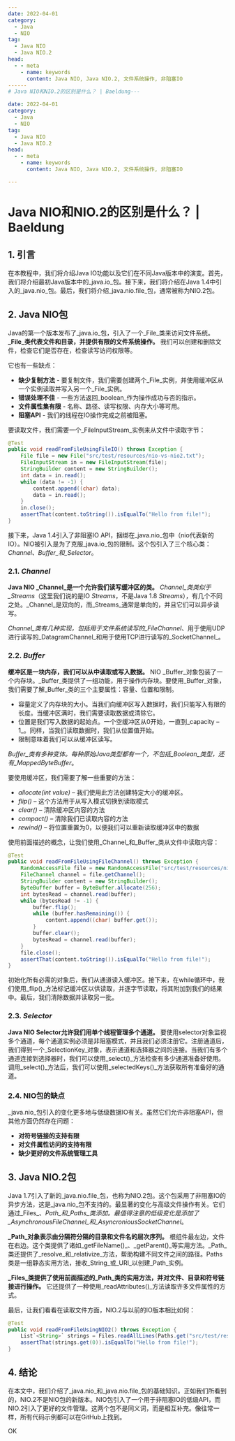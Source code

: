 ```yaml
---
date: 2022-04-01
category:
  - Java
  - NIO
tag:
  - Java NIO
  - Java NIO.2
head:
  - - meta
    - name: keywords
      content: Java NIO, Java NIO.2, 文件系统操作, 非阻塞IO
------
# Java NIO和NIO.2的区别是什么？ | Baeldung---

date: 2022-04-01
category:
  - Java
  - NIO
tag:
  - Java NIO
  - Java NIO.2
head:
  - - meta
    - name: keywords
      content: Java NIO, Java NIO.2, 文件系统操作, 非阻塞IO

---
```


# Java NIO和NIO.2的区别是什么？ | Baeldung

## 1. 引言

在本教程中，我们将介绍Java IO功能以及它们在不同Java版本中的演变。首先，我们将介绍最初Java版本中的_java.io_包。接下来，我们将介绍在Java 1.4中引入的_java.nio_包。最后，我们将介绍_java.nio.file_包，通常被称为NIO.2包。

## 2. Java NIO包

Java的第一个版本发布了_java.io_包，引入了一个_File_类来访问文件系统。**_File_类代表文件和目录，并提供有限的文件系统操作。** 我们可以创建和删除文件，检查它们是否存在，检查读写访问权限等。

它也有一些缺点：
- **缺少复制方法** - 要复制文件，我们需要创建两个_File_实例，并使用缓冲区从一个实例读取并写入另一个_File_实例。
- **错误处理不佳** - 一些方法返回_boolean_作为操作成功与否的指示。
- **文件属性集有限** - 名称、路径、读写权限、内存大小等可用。
- **阻塞API** - 我们的线程在IO操作完成之前被阻塞。

要读取文件，我们需要一个_FileInputStream_实例来从文件中读取字节：

```java
@Test
public void readFromFileUsingFileIO() throws Exception {
    File file = new File("src/test/resources/nio-vs-nio2.txt");
    FileInputStream in = new FileInputStream(file);
    StringBuilder content = new StringBuilder();
    int data = in.read();
    while (data != -1) {
        content.append((char) data);
        data = in.read();
    }
    in.close();
    assertThat(content.toString()).isEqualTo("Hello from file!");
}
```

接下来，Java 1.4引入了非阻塞IO API，捆绑在_java.nio_包中（nio代表新的IO）。NIO被引入是为了克服_java.io_包的限制。这个包引入了三个核心类：_Channel_、_Buffer_和_Selector_。

### 2.1. _Channel_

**Java NIO _Channel_是一个允许我们读写缓冲区的类。** _Channel_类类似于_Streams_（这里我们说的是IO _Streams_，不是Java 1.8 _Streams_），有几个不同之处。_Channel_是双向的，而_Streams_通常是单向的，并且它们可以异步读写。

_Channel_类有几种实现，包括用于文件系统读写的_FileChannel_、用于使用UDP进行读写的_DatagramChannel_和用于使用TCP进行读写的_SocketChannel_。

### 2.2. _Buffer_

**缓冲区是一块内存，我们可以从中读取或写入数据。** NIO _Buffer_对象包装了一个内存块。_Buffer_类提供了一组功能，用于操作内存块。要使用_Buffer_对象，我们需要了解_Buffer_类的三个主要属性：容量、位置和限制。

- 容量定义了内存块的大小。当我们向缓冲区写入数据时，我们只能写入有限的长度。当缓冲区满时，我们需要读取数据或清除它。
- 位置是我们写入数据的起始点。一个空缓冲区从0开始，一直到_capacity – 1_。同样，当我们读取数据时，我们从位置值开始。
- 限制意味着我们可以从缓冲区读写。

_Buffer_类有多种变体。每种原始Java类型都有一个，不包括_Boolean_类型，还有_MappedByteBuffer_。

要使用缓冲区，我们需要了解一些重要的方法：

- _allocate(int value) –_ 我们使用此方法创建特定大小的缓冲区。
- _flip()_ – 这个方法用于从写入模式切换到读取模式
- _clear() –_ 清除缓冲区内容的方法
- _compact() –_ 清除我们已读取内容的方法
- _rewind() –_ 将位置重置为0，以便我们可以重新读取缓冲区中的数据

使用前面描述的概念，让我们使用_Channel_和_Buffer_类从文件中读取内容：

```java
@Test
public void readFromFileUsingFileChannel() throws Exception {
    RandomAccessFile file = new RandomAccessFile("src/test/resources/nio-vs-nio2.txt", "r");
    FileChannel channel = file.getChannel();
    StringBuilder content = new StringBuilder();
    ByteBuffer buffer = ByteBuffer.allocate(256);
    int bytesRead = channel.read(buffer);
    while (bytesRead != -1) {
        buffer.flip();
        while (buffer.hasRemaining()) {
            content.append((char) buffer.get());
        }
        buffer.clear();
        bytesRead = channel.read(buffer);
    }
    file.close();
    assertThat(content.toString()).isEqualTo("Hello from file!");
}
```

初始化所有必需的对象后，我们从通道读入缓冲区。接下来，在while循环中，我们使用_flip()_方法标记缓冲区以供读取，并逐字节读取，将其附加到我们的结果中。最后，我们清除数据并读取另一批。

### 2.3. _Selector_

**Java NIO Selector允许我们用单个线程管理多个通道。** 要使用selector对象监视多个通道，每个通道实例必须是非阻塞模式，并且我们必须注册它。注册通道后，我们得到一个_SelectionKey_对象，表示通道和选择器之间的连接。当我们有多个通道连接到选择器时，我们可以使用_select()_方法检查有多少通道准备好使用。调用_select()_方法后，我们可以使用_selectedKeys()_方法获取所有准备好的通道。

### 2.4. NIO包的缺点

_java.nio_包引入的变化更多地与低级数据IO有关。虽然它们允许非阻塞API，但其他方面仍然存在问题：

- **对符号链接的支持有限**
- **对文件属性访问的支持有限**
- **缺少更好的文件系统管理工具**

## 3. Java NIO.2包

Java 1.7引入了新的_java.nio.file_包，也称为NIO.2包。这个包采用了非阻塞IO的异步方法，这是_java.nio_包不支持的。最显著的变化与高级文件操作有关。它们通过_Files_、_Path_和_Paths_类添加。最值得注意的低级变化是添加了_AsynchronousFileChannel_和_AsyncroniousSocketChannel_。

**_Path_对象表示由分隔符分隔的目录和文件名的层次序列。** 根组件最左边，文件在右边。这个类提供了诸如_getFileName()_、_getParent()_等实用方法。_Path_类还提供了_resolve_和_relativize_方法，帮助构建不同文件之间的路径。Paths类是一组静态实用方法，接收_String_或_URI_以创建_Path_实例。

**_Files_类提供了使用前面描述的_Path_类的实用方法，并对文件、目录和符号链接进行操作。** 它还提供了一种使用_readAttributes()_方法读取许多文件属性的方式。

最后，让我们看看在读取文件方面，NIO.2与以前的IO版本相比如何：

```java
@Test
public void readFromFileUsingNIO2() throws Exception {
    List`<String>` strings = Files.readAllLines(Paths.get("src/test/resources/nio-vs-nio2.txt"));
    assertThat(strings.get(0)).isEqualTo("Hello from file!");
}
```

## 4. 结论

在本文中，我们介绍了_java.nio_和_java.nio.file_包的基础知识。正如我们所看到的，NIO.2不是NIO包的新版本。NIO包引入了一个用于非阻塞IO的低级API，而NIO.2引入了更好的文件管理。这两个包不是同义词，而是相互补充。像往常一样，所有代码示例都可以在GitHub上找到。

OK